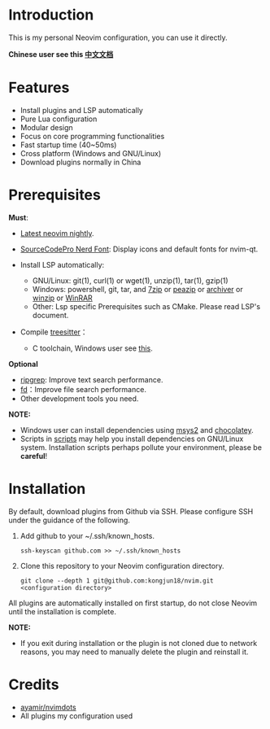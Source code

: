 # Introduction

This is my personal Neovim configuration, you can use it directly.

**Chinese user see this [中文文档](./README.zh.md)**

# Features

- Install plugins and LSP automatically
- Pure Lua configuration
- Modular design
- Focus on core programming functionalities
- Fast startup time (40~50ms)
- Cross platform (Windows and GNU/Linux)
- Download plugins normally in China

# Prerequisites

**Must**:

- [Latest neovim nightly](https://github.com/neovim/neovim/releases/tag/nightly).

- [SourceCodePro Nerd Font](https://github.com/ryanoasis/nerd-fonts/releases/download/v2.1.0/SourceCodePro.zip): Display icons and default fonts for nvim-qt.

- Install LSP automatically:
  - GNU/Linux: git(1), curl(1) or wget(1), unzip(1), tar(1), gzip(1)
  - Windows:  powershell, git, tar, and [7zip](https://www.7-zip.org/) or [peazip](https://peazip.github.io/) or [archiver](https://github.com/mholt/archiver) or [winzip](https://www.winzip.com/) or [WinRAR](https://www.win-rar.com/)
  - Other: Lsp specific Prerequisites such as CMake. Please read LSP's document.

- Compile [treesitter](https://github.com/nvim-treesitter/nvim-treesitter)：
  - C toolchain, Windows user see [this](https://github.com/nvim-treesitter/nvim-treesitter/wiki/Windows-support).

**Optional**

- [ripgrep](https://github.com/BurntSushi/ripgrep): Improve text search performance.
- [fd](https://github.com/sharkdp/fd)：Improve file search performance.
- Other development tools you need.

**NOTE:**

- Windows user can install dependencies using [msys2](https://www.msys2.org/) and [chocolatey](https://chocolatey.org/install).
- Scripts in [scripts](./scripts) may help you install dependencies on GNU/Linux system. Installation scripts perhaps pollute your environment, please be **careful**!


# Installation
By default, download plugins from Github via SSH. Please configure SSH under the guidance of the following.

1. Add github to your ~/.ssh/known_hosts.

   ```shell
   ssh-keyscan github.com >> ~/.ssh/known_hosts
   ```

2. Clone this repository to your Neovim configuration directory.

   ```shell
   git clone --depth 1 git@github.com:kongjun18/nvim.git <configuration directory>
   ```

All plugins are automatically installed on first startup, do not close Neovim until the installation is complete.

**NOTE:**

- If you exit during installation or the plugin is not cloned due to network reasons, you may need to manually delete the plugin and reinstall it.

# Credits

- [ayamir/nvimdots](https://github.com/ayamir/nvimdots)
- All plugins my configuration used
